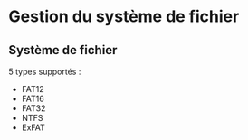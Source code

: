 # Gestion du système de fichier

## Système de fichier

5 types supportés :

* FAT12
* FAT16
* FAT32
* NTFS
* ExFAT

